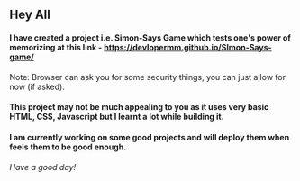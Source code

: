 ## Hey All

#### I have created a project i.e. Simon-Says Game which tests one's power of memorizing at this link - https://devlopermm.github.io/SImon-Says-game/

Note: Browser can ask you for some security things, you can just allow for now (if asked).

#### This project may not be much appealing to you as it uses very basic HTML, CSS, Javascript but I learnt a lot while building it.

#### I am currently working on some good projects and will deploy them when feels them to be good enough.

###### Have a good day!
